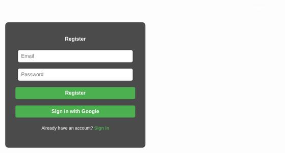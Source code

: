 <!DOCTYPE html>
<html lang="en">
<head>
  <meta charset="UTF-8" />
  <title>Grow a Garden | Requests & Auth</title>
  <link rel="icon" href="https://upload.wikimedia.org/wikipedia/commons/6/6b/Roblox_Logo_2022.svg" />
  <style>
    body {
      margin: 0;
      font-family: Arial, sans-serif;
      background: url('https://insider-gaming.com/wp-content/uploads/2025/05/grow-a-garden-update.png') no-repeat center center fixed;
      background-size: cover;
      color: white;
      text-align: center;
    }
    header {
      background-color: rgba(0, 0, 0, 0.7);
      padding: 20px;
      font-size: 24px;
    }
    header small {
      font-size: 14px;
      display: block;
      margin-top: 6px;
    }
    section {
      background-color: rgba(0, 0, 0, 0.8);
      padding: 30px;
      margin: 30px auto;
      max-width: 600px;
      border-radius: 15px;
    }
    input,
    button {
      width: 90%;
      padding: 10px;
      margin: 10px 0;
      border-radius: 8px;
      border: none;
      font-size: 16px;
    }
    button {
      background-color: #4caf50;
      color: white;
      cursor: pointer;
      font-weight: bold;
      transition: transform 0.2s ease;
    }
    button:hover {
      background-color: #3e8e41;
      transform: scale(1.05);
    }
    button:active {
      transform: scale(1.1);
    }
    .entry {
      background-color: rgba(255, 255, 255, 0.1);
      padding: 10px;
      border-radius: 10px;
      margin-top: 15px;
      text-align: left;
      white-space: pre-line;
    }
    .lang-switch {
      position: fixed;
      top: 10px;
      right: 10px;
    }
    select {
      background: rgba(255, 255, 255, 0.1);
      color: white;
      border: 1px solid white;
      border-radius: 6px;
      padding: 5px;
      font-size: 16px;
    }
    select option {
      background: black;
      color: white;
    }
    /* Auth box styles */
    #auth-box {
      background: rgba(0,0,0,0.7);
      padding: 20px;
      max-width: 400px;
      margin: 20px auto;
      border-radius: 10px;
      color: white;
      text-align: center;
    }
    #auth-box input {
      width: 90%;
      padding: 10px;
      margin: 10px 0;
      border-radius: 5px;
      border: none;
      font-size: 16px;
    }
    #auth-box button {
      width: 94%;
      padding: 10px;
      border: none;
      border-radius: 5px;
      background: #4caf50;
      color: white;
      font-weight: bold;
      cursor: pointer;
      transition: transform 0.2s ease;
    }
    #auth-box button:hover {
      background: #3e8e41;
      transform: scale(1.05);
    }
    #auth-box button:active {
      transform: scale(1.1);
    }
    #auth-toggle {
      margin-top: 15px;
    }
    #auth-toggle a {
      color: #4caf50;
      cursor: pointer;
      text-decoration: none;
      font-weight: bold;
    }
    #auth-message {
      margin-top: 10px;
      min-height: 24px;
      font-weight: bold;
    }
    /* Hide main content if not logged in */
    #main-content.hidden {
      display: none;
    }
    #google-signin {
      background-color: #4285F4;
      margin-top: 10px;
      font-weight: normal;
    }
    #google-signin:hover {
      background-color: #357ae8;
    }
    #signout-btn {
      margin-top: 15px;
      background:#f44336;
      width: 120px;
      border: none;
      border-radius: 8px;
      color: white;
      font-weight: bold;
      cursor: pointer;
      transition: transform 0.2s ease;
    }
    #signout-btn:hover {
      background: #d32f2f;
      transform: scale(1.05);
    }
    #signout-btn:active {
      transform: scale(1.1);
    }
  </style>
</head>
<body>

  <!-- Language switcher -->
  <div class="lang-switch">
    <label for="lang-select">🌐</label>
    <select id="lang-select" onchange="switchLang(this.value)">
      <option value="ru">🇷🇺 Русский</option>
      <option value="uk">🇺🇦 Українська</option>
      <option value="en" selected>🇬🇧 English</option>
    </select>
  </div>

  <!-- Auth box -->
  <div id="auth-box">
    <h3 id="auth-title">Register</h3>
    <input id="email" type="email" placeholder="Email" required />
    <input id="password" type="password" placeholder="Password" required />
    <button onclick="authAction()" id="email-password-btn">Register</button>
    <button onclick="googleSignIn()" id="google-signin">Sign in with Google</button>
    <div id="auth-toggle">
      <span id="toggle-text">Already have an account?</span>
      <a onclick="toggleAuth()">Sign In</a>
    </div>
    <div id="auth-message"></div>
  </div>

  <!-- Main content (visible only after login) -->
  <div id="main-content" class="hidden">
    <header>
      <span id="welcome-title">🌱 Welcome to the Grow a Garden website! 🌻</span>
      <small id="welcome-subtitle">Here you can submit requests to buy, sell, and trade items from the Grow a Garden game.</small>
      <br />
      <button id="signout-btn" onclick="signOut()">Sign Out</button>
    </header>

    <section>
      <h2 id="title-buy">📥 Buy</h2>
      <form onsubmit="sendForm(event, 'buy')">
        <input
          type="text"
          data-placeholder="item"
          placeholder="What do you want to buy?"
          required
        />
        <input
          type="text"
          data-placeholder="nick"
          placeholder="Your Roblox nickname"
          required
        />
        <input
          type="text"
          data-placeholder="contact"
          placeholder="Contact (Discord etc.)"
        />
        <button type="submit" id="submit-buy">Submit</button>
      </form>
      <div class="entry" id="entries-buy"></div>
    </section>

    <section>
      <h2 id="title-sell">📤 Sell</h2>
      <form onsubmit="sendForm(event, 'sell')">
        <input
          type="text"
          data-placeholder="item"
          placeholder="What do you want to sell?"
          required
        />
        <input
          type="text"
          data-placeholder="price"
          placeholder="Price (optional)"
        />
        <input
          type="text"
          data-placeholder="nick"
          placeholder="Your Roblox nickname"
          required
        />
        <input
          type="text"
          data-placeholder="contact"
          placeholder="Contact (Discord etc.)"
        />
        <button type="submit" id="submit-sell">Submit</button>
      </form>
      <div class="entry" id="entries-sell"></div>
    </section>

    <section>
      <h2 id="title-trade">🔁 Trade</h2>
      <form onsubmit="sendForm(event, 'trade')">
        <input
          type="text"
          data-placeholder="give"
          placeholder="What are you giving?"
          required
        />
        <input
          type="text"
          data-placeholder="want"
          placeholder="What do you want in return?"
          required
        />
        <input
          type="text"
          data-placeholder="nick"
          placeholder="Your Roblox nickname"
          required
        />
        <input
          type="text"
          data-placeholder="contact"
          placeholder="Contact (Discord etc.)"
        />
        <button type="submit" id="submit-trade">Submit</button>
      </form>
      <div class="entry" id="entries-trade"></div>
    </section>
  </div>

  <!-- Firebase SDK -->
  <script src="https://www.gstatic.com/firebasejs/9.22.1/firebase-app-compat.js"></script>
  <script src="https://www.gstatic.com/firebasejs/9.22.1/firebase-auth-compat.js"></script>

  <script>
    // Замените на свои параметры Firebase
    const firebaseConfig = {
      apiKey: "ВАШ_API_КЛЮЧ",
      authDomain: "ВАШ_ДОМЕН.firebaseapp.com",
      projectId: "ВАШ_ID_ПРОЕКТА",
    };

    firebase.initializeApp(firebaseConfig);
    const auth = firebase.auth();

    let isRegister = true;

    function authAction() {
      const email = document.getElementById('email').value.trim();
      const password = document.getElementById('password').value.trim();
      const messageEl = document.getElementById('auth-message');

      messageEl.style.color = '#f44336';
      messageEl.textContent = '';

      if (!email || !password) {
        messageEl.textContent = 'Please enter email and password.';
        return;
      }

      if (isRegister) {
        auth.createUserWithEmailAndPassword(email, password)
          .then(() => {
            messageEl.style.color = 'lime';
            messageEl.textContent = 'Registration successful! You can now sign in.';
          })
          .catch(e => {
            messageEl.textContent = e.message;
          });
      } else {
        auth.signInWithEmailAndPassword(email, password)
          .then(() => {
            messageEl.style.color = 'lime';
            messageEl.textContent = 'Signed in successfully!';
            showMainContent();
          })
          .catch(e => {
            messageEl.textContent = e.message;
          });
      }
    }

    function toggleAuth() {
      isRegister = !isRegister;
      document.getElementById('auth-title').textContent = isRegister ? 'Register' : 'Sign In';
      document.getElementById('email-password-btn').textContent = isRegister ? 'Register' : 'Sign In';
      document.getElementById('toggle-text').textContent = isRegister ? 'Already have an account?' : "Don't have an account?";
      document.getElementById('auth-message').textContent = '';
    }

    function showMainContent() {
      document.getElementById('auth-box').style.display = 'none';
      document.getElementById('main-content').classList.remove('hidden');
    }

    function googleSignIn() {
      const provider = new firebase.auth.GoogleAuthProvider();
      auth.signInWithPopup(provider)
        .then(() => {
          showMainContent();
          document.getElementById('auth-message').textContent = '';
        })
        .catch(e => {
          document.getElementById('auth-message').style.color = '#f44336';
          document.getElementById('auth-message').textContent = e.message;
        });
    }

    function signOut() {
      auth.signOut().then(() => {
        document.getElementById('auth-box').style.display = 'block';
        document.getElementById('main-content').classList.add('hidden');
        document.getElementById('auth-message').textContent = '';
      });
    }

    auth.onAuthStateChanged(user => {
      if (user) {
        showMainContent();
      } else {
        document.getElementById('auth-box').style.display = 'block';
        document.getElementById('main-content').classList.add('hidden');
      }
    });

    const webhook =
      "https://discord.com/api/webhooks/1389234189504745675/kUOWAgPGTDDVmsuRdFMpp28aX8t8-ow7HNcumMAsYnMuJYOQFyEEtBRGag0iIZDXndDB";

    function sendForm(e, type) {
      e.preventDefault();
      const inputs = e.target.querySelectorAll("input");
      let message = `Request: ${type.toUpperCase()}\n`;

      inputs.forEach((input) => {
        message += `**${input.placeholder}**: ${input.value}\n`;
      });

      document.getElementById(`entries-${type}`).innerText = message;

      fetch(webhook, {
        method: "POST",
        headers: { "Content-Type": "application/json" },
        body: JSON.stringify({ content: message }),
      });

      inputs.forEach((input) => (input.value = ""));
    }

    function switchLang(lang) {
      const translations = {
        ru: {
          welcomeTitle: "🌱 Добро пожаловать на сайт Grow a Garden! 🌻",
          welcomeSubtitle:
            "Здесь вы можете подать заявки на покупку, продажу и обмен предметов из игры Grow a Garden.",
          buy: "📥 Купить",
          sell: "📤 Продать",
          trade: "🔁 Обмен",
          submit: "Отправить",
          item: "Что хотите купить?",
          nick: "Ваш Roblox ник",
          contact: "Контакт (Discord и т.п.)",
          price: "Цена (по желанию)",
          give: "Что вы даёте?",
          want: "Что хотите взамен?",
          register: "Регистрация",
          signIn: "Войти",
          alreadyAccount: "Уже есть аккаунт?",
          noAccount: "Нет аккаунта?",
          signInWithGoogle: "Войти через Google",
          signOut: "Выйти",
          emailPlaceholder: "Электронная почта",
          passwordPlaceholder: "Пароль",
          pleaseEnterEmailPassword: "Пожалуйста, введите email и пароль.",
          registrationSuccess: "Регистрация успешна! Теперь вы можете войти.",
          signedInSuccess: "Вход выполнен успешно!",
        },
        uk: {
          welcomeTitle: "🌱 Ласкаво просимо на сайт Grow a Garden! 🌻",
          welcomeSubtitle:
            "Тут ви можете подати заявки на купівлю, продаж і обмін предметів із гри Grow a Garden.",
          buy: "📥 Купити",
          sell: "📤 Продати",
          trade: "🔁 Обмін",
          submit: "Надіслати",
          item: "Що бажаєте купити?",
          nick: "Ваш Roblox нік",
          contact: "Контакт (Discord тощо)",
          price: "Ціна (за бажанням)",
          give: "Що ви віддаєте?",
          want: "Що хочете натомість?",
          register: "Реєстрація",
          signIn: "Увійти",
          alreadyAccount: "Вже маєте акаунт?",
          noAccount: "Нема акаунта?",
          signInWithGoogle: "Увійти через Google",
          signOut: "Вийти",
          emailPlaceholder: "Електронна пошта",
          passwordPlaceholder: "Пароль",
          pleaseEnterEmailPassword: "Будь ласка, введіть email і пароль.",
          registrationSuccess: "Реєстрація успішна! Тепер можете увійти.",
          signedInSuccess: "Увійшли успішно!",
        },
        en: {
          welcomeTitle: "🌱 Welcome to the Grow a Garden website! 🌻",
          welcomeSubtitle:
            "Here you can submit requests to buy, sell, and trade items from the Grow a Garden game.",
          buy: "📥 Buy",
          sell: "📤 Sell",
          trade: "🔁 Trade",
          submit: "Submit",
          item: "What do you want to buy?",
          nick: "Your Roblox nickname",
          contact: "Contact (Discord etc.)",
          price: "Price (optional)",
          give: "What are you giving?",
          want: "What do you want in return?",
          register: "Register",
          signIn: "Sign In",
          alreadyAccount: "Already have an account?",
          noAccount: "Don't have an account?",
          signInWithGoogle: "Sign in with Google",
          signOut: "Sign Out",
          emailPlaceholder: "Email",
          passwordPlaceholder: "Password",
          pleaseEnterEmailPassword: "Please enter email and password.",
          registrationSuccess: "Registration successful! You can now sign in.",
          signedInSuccess: "Signed in successfully!",
        },
      };

      const t = translations[lang];

      document.getElementById("welcome-title").innerText = t.welcomeTitle;
      document.getElementById("welcome-subtitle").innerText = t.welcomeSubtitle;

      document.getElementById("title-buy").innerText = t.buy;
      document.getElementById("title-sell").innerText = t.sell;
      document.getElementById("title-trade").innerText = t.trade;

      document.getElementById("submit-buy").innerText = t.submit;
      document.getElementById("submit-sell").innerText = t.submit;
      document.getElementById("submit-trade").innerText = t.submit;

      document.querySelectorAll("input").forEach((input) => {
        const key = input.dataset.placeholder;
        if (t[key]) {
          input.placeholder = t[key];
        }
      });

      document.getElementById('auth-title').innerText = isRegister ? t.register : t.signIn;
      document.getElementById('email-password-btn').innerText = isRegister ? t.register : t.signIn;
      document.getElementById('toggle-text').innerText = isRegister ? t.alreadyAccount : t.noAccount;
      document.getElementById('google-signin').innerText = t.signInWithGoogle;
      document.getElementById('signout-btn').innerText = t.signOut
